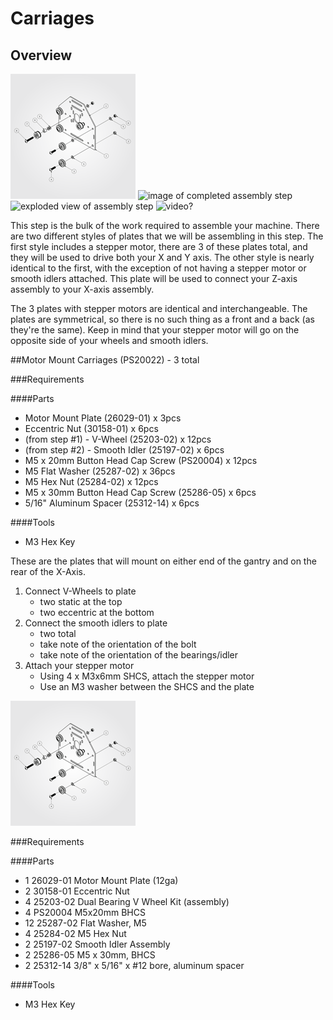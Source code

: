 # Carriages
## Overview
![exploded view of Motor Mount Carriages](tPictures/PS20022_2.png)  ![image of completed assembly step](http://placehold.it/200x200) ![exploded view of assembly step](http://placehold.it/200x200) ![video?](http://placehold.it/200x200)

This step is the bulk of the work required to assemble your machine. There are two different styles of plates that we will be assembling in this step. The first style includes a stepper motor, there are 3 of these plates total, and they will be used to drive both your X and Y axis. The other style is nearly identical to the first, with the exception of not having a stepper motor or smooth idlers attached. This plate will be used to connect your Z-axis assembly to your X-axis assembly. 

The 3 plates with stepper motors are identical and interchangeable. The plates are symmetrical, so there is no such thing as a front and a back (as they're the same). Keep in mind that your stepper motor will go on the opposite side of your wheels and smooth idlers.




 
 
##Motor Mount Carriages (PS20022) - 3 total

###Requirements

####Parts

 *   Motor Mount Plate (26029-01) x 3pcs
 *   Eccentric Nut (30158-01) x 6pcs
 *   (from step #1) - V-Wheel (25203-02) x 12pcs
 *   (from step #2) - Smooth Idler (25197-02) x 6pcs
 *   M5 x 20mm Button Head Cap Screw (PS20004) x 12pcs
 *   M5 Flat Washer (25287-02) x 36pcs
 *   M5 Hex Nut (25284-02) x 12pcs
 *   M5 x 30mm Button Head Cap Screw (25286-05) x 6pcs
 *   5/16" Aluminum Spacer (25312-14) x 6pcs

####Tools
* M3 Hex Key


These are the plates that will mount on either end of the gantry and on the rear of the X-Axis.

1. Connect V-Wheels to plate
	- two static at the top
	- two eccentric at the bottom
2. Connect the smooth idlers to plate
	- two total
	- take note of the orientation of the bolt
	- take note of the orientation of the bearings/idler
3. Attach your stepper motor
	- Using 4 x M3x6mm SHCS, attach the stepper motor
	- Use an M3 washer between the SHCS and the plate

![assembled idler](tPictures/PS20022_2.png)


###Requirements

####Parts

- 1 26029-01 Motor Mount Plate (12ga)
- 2 30158-01 Eccentric Nut
- 4 25203-02 Dual Bearing V Wheel Kit (assembly)
- 4 PS20004 M5x20mm BHCS
- 12 25287-02 Flat Washer, M5
- 4 25284-02 M5 Hex Nut
- 2 25197-02 Smooth Idler Assembly
- 2 25286-05 M5 x 30mm, BHCS
- 2 25312-14 3/8" x 5/16" x #12 bore, aluminum spacer

####Tools
* M3 Hex Key